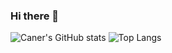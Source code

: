 ### Hi there 👋
![Caner's GitHub stats](https://github-readme-stats.vercel.app/api?username=DonutMasta&show_icons=true&theme=merko)
![Top Langs](https://github-readme-stats-one-orpin-15.vercel.app/api/top-langs/?username=DonutMasta&layout=compact&hide=Jupyter%20Notebook&theme=onedark)
<!--
**DonutMasta/DonutMasta** is a ✨ _special_ ✨ repository because its `README.md` (this file) appears on your GitHub profile.

Here are some ideas to get you started:

- 🔭 I’m currently working on ...
- 🌱 I’m currently learning ...
- 👯 I’m looking to collaborate on ...
- 🤔 I’m looking for help with ...
- 💬 Ask me about ...
- 📫 How to reach me: ...
- 😄 Pronouns: ...
- ⚡ Fun fact: ...
-->
